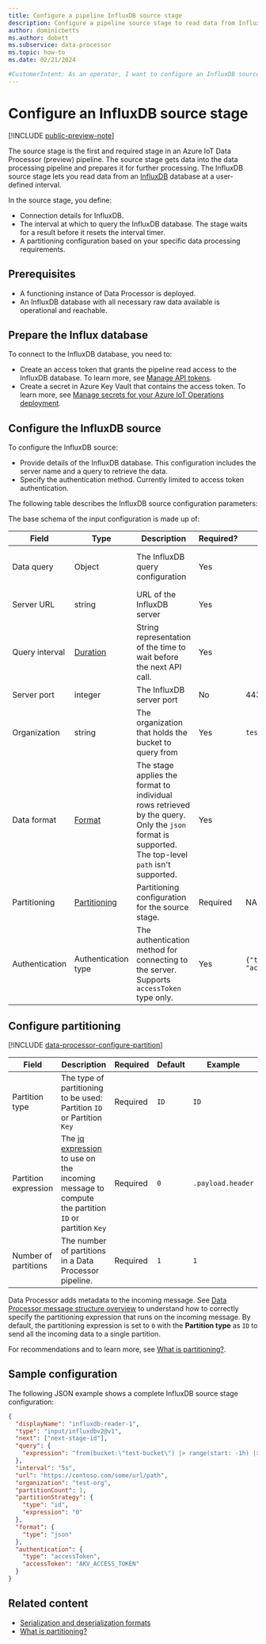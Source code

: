 ```yaml
---
title: Configure a pipeline InfluxDB source stage
description: Configure a pipeline source stage to read data from InfluxDB for processing. The source stage is the first stage in a Data Processor pipeline.
author: dominicbetts
ms.author: dobett
ms.subservice: data-processor
ms.topic: how-to
ms.date: 02/21/2024

#CustomerIntent: As an operator, I want to configure an InfluxDB source stage so that I can read messages from an InfluxDB database for processing.
---
```


# Configure an InfluxDB source stage

[!INCLUDE [public-preview-note](../includes/public-preview-note.md)]

The source stage is the first and required stage in an Azure IoT Data Processor (preview) pipeline. The source stage gets data into the data processing pipeline and prepares it for further processing. The InfluxDB source stage lets you read data from an [InfluxDB](https://www.influxdata.com/) database at a user-defined interval.

In the source stage, you define:

- Connection details for InfluxDB.
- The interval at which to query the InfluxDB database. The stage waits for a result before it resets the interval timer.
- A partitioning configuration based on your specific data processing requirements.

## Prerequisites

- A functioning instance of Data Processor is deployed.
- An InfluxDB database with all necessary raw data available is operational and reachable.

## Prepare the Influx database

To connect to the InfluxDB database, you need to:

- Create an access token that grants the pipeline read access to the InfluxDB database. To learn more, see [Manage API tokens](https://docs.influxdata.com/influxdb/v2/admin/tokens/).
- Create a secret in Azure Key Vault that contains the access token. To learn more, see [Manage secrets for your Azure IoT Operations deployment](../deploy-iot-ops/howto-manage-secrets.md).

## Configure the InfluxDB source

To configure the InfluxDB source:

- Provide details of the InfluxDB database. This configuration includes the server name and a query to retrieve the data.
- Specify the authentication method. Currently limited to access token authentication.

The following table describes the InfluxDB source configuration parameters:

The base schema of the input configuration is made up of:

| Field | Type | Description | Required? | Default | Example |
|--|--|--|--|--|--|
| Data query | Object | The InfluxDB query configuration | Yes |  | `{"expression": 'from(bucket:"test-bucket")\|> range(start: -1h) \|> filter(fn: (r) => r._measurement == "stat")'}` |
| Server URL | string | URL of the InfluxDB server | Yes |  | `https://contoso.com/some/url/path` |
| Query interval | [Duration](concept-configuration-patterns.md#duration) | String representation of the time to wait before the next API call. | Yes |  | `24h` |
| Server port | integer | The InfluxDB server port | No | 443 | 443 |
| Organization | string | The organization that holds the bucket to query from | Yes | `test-org` | `test-org` |
| Data format | [Format](concept-supported-formats.md) | The stage applies the format to individual rows retrieved by the query. Only the `json` format is supported. The top-level `path` isn't supported. | Yes |  | `{"type": "json"}` |
| Partitioning | [Partitioning](#configure-partitioning) | Partitioning configuration for the source stage. | Required | NA | See [partitioning](#configure-partitioning) |
| Authentication | Authentication type | The authentication method for connecting to the server. Supports `accessToken` type only. | Yes | `{"type": "accessToken"}` | `{"type": "accessToken"}` |

## Configure partitioning

[!INCLUDE [data-processor-configure-partition](../includes/data-processor-configure-partition.md)]

| Field | Description | Required | Default | Example |
| ----- | ----------- | -------- | ------- | ------- |
| Partition type | The type of partitioning to be used: Partition `ID` or Partition `Key` | Required | `ID` | `ID` |
| Partition expression | The [jq expression](../process-data/concept-jq-expression.md) to use on the incoming message to compute the partition `ID` or partition `Key` | Required | `0` | `.payload.header` |
| Number of partitions| The number of partitions in a Data Processor pipeline. | Required | `1` | `1` |

Data Processor adds metadata to the incoming message. See [Data Processor message structure overview](concept-message-structure.md) to understand how to correctly specify the partitioning expression that runs on the incoming message. By default, the partitioning expression is set to `0` with the **Partition type** as `ID` to send all the incoming data to a single partition.

For recommendations and to learn more, see [What is partitioning?](../process-data/concept-partitioning.md).

## Sample configuration

The following JSON example shows a complete InfluxDB source stage configuration:

```json
{
  "displayName": "influxdb-reader-1",
  "type": "input/influxdbv2@v1",
  "next": ["next-stage-id"],
  "query": {
    "expression": "from(bucket:\"test-bucket\") |> range(start: -1h) |> filter(fn: (r) => r._measurement == \"stat\")"
  },
  "interval": "5s",
  "url": "https://contoso.com/some/url/path",
  "organization": "test-org",
  "partitionCount": 1,
  "partitionStrategy": {
    "type": "id",
    "expression": "0"
  },
  "format": {
    "type": "json"
  },
  "authentication": {
    "type": "accessToken",
    "accessToken": "AKV_ACCESS_TOKEN"
  }
}
```

## Related content

- [Serialization and deserialization formats](concept-supported-formats.md)
- [What is partitioning?](concept-partitioning.md)
